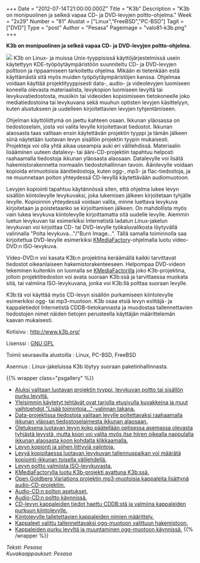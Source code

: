 +++
Date = "2012-07-14T21:00:00.000Z"
Title = "K3b"
Description = "K3b on monipuolinen ja selkeä vapaa CD- ja DVD-levyjen poltto-ohjelma."
Week = "2x29"
Number = "81"
Alustat = ["Linux","FreeBSD","PC-BSD"]
Tagit = ["DVD"]
Type = "post"
Author = "Pesasa"
Pageimage = "valo81-k3b.png"
+++


**K3b on monipuolinen ja selkeä vapaa CD- ja DVD-levyjen
poltto-ohjelma.**

![ ](/images/valo81-k3b.png "fig:valo81-k3b.png") K3b on Linux- ja muissa
Unix-tyyppisissä käyttöjärjestelmissä usein käytettyyn
KDE-työpöytäympäristöön suunniteltu CD- ja DVD-levyjen polttoon ja
rippaamiseen tarkoitettu ohjelma. Mikään ei tietenkään estä käyttämästä
sitä myös muiden työpöytäympäristöjen kanssa. Ohjelmaa voidaan käyttää
projektityyppisesti data-, audio- ja videolevyjen luomiseen koneella
olevasta materiaalista, levykopion luomiseen levyltä tai
levykuvatiedostosta, musiikin tai videoiden kopioimiseen tietokoneelle
joko mediatiedostoina tai levykuvana sekä muuhun optisten levyjen
käsittelyyn, kuten alustukseen ja uudelleen kirjoitettavien levyjen
tyhjentämiseen.

Ohjelman käyttöliittymä on jaettu kahteen osaan. Ikkunan yläosassa on
tiedostoselain, josta voi valita levylle kirjoitettavat tiedostot.
Ikkunan alaosasta taas valitaan ensin käytettävän projektin tyyppi ja
tämän jälkeen siinä näytetään luotavan levyn sisällön projektin tyypin
mukaisesti. Projekteja voi olla yhtä aikaa useampia auki eri
välilehdissä. Materiaalin lisääminen uuteen datalevy- tai
ääni-CD-projektiin tapahtuu helposti raahaamalla tiedostoja ikkunan
yläosasta alaosaan. Datalevylle voi lisätä hakemistorakennetta normaalin
tiedostohallinnan tavoin. Äänilevylle voidaan kopioida erimuotoisia
äänitiedostoja, kuten ogg-, mp3- ja flac-tiedostoja, ja ne muunnetaan
polton yhteydessä CD-levyllä käytettävään audiomuotoon.

Levyjen kopiointi tapahtuu käytännössä siten, että ohjelma lukee levyn
sisällön kiintolevylle levykuvaksi, joka lukemisen jälkeen kirjoitetaan
tyhjälle levylle. Kopioinnin yhteydessä voidaan valita, minne luettava
levykuva kirjoitetaan ja poistetaanko se kirjoittamisen jälkeen. On
mahdollista myös vain lukea levykuva kiintolevylle kirjoittamatta sitä
uudelle levylle. Aiemmin luetun levykuvan tai esimerkiksi Internetistä
ladatun Linux-jakelun levykuvan voi kirjoittaa CD- tai DVD-levylle
työkaluvalikosta löytyvällä valinnalla "Polta levykuva..."/"Burn
Image...". Tällä samalla toiminnolla saa kirjoitettua DVD-levylle
esimerkiksi [KMediaFactory](KMediaFactory)-ohjelmalla luotu
video-DVD:n ISO-levykuva.

Video-DVD:n voi kasata K3b:n projektina keräämällä kaikki tarvittavat
tiedostot oikeanlaiseen hakemistorakenteeseen. Helpompaa DVD-videon
tekeminen kuitenkin on luomalla se
[KMediaFactorilla](KMediaFactor) joko K3b-projektina, jolloin
projektitiedoston voi avata suoraan K3b:ssä ja tarvittaessa muokata
sitä, tai valmiina ISO-levykuvana, jonka voi K3b:llä polttaa suoraan
levylle.

K3b:tä voi käyttää myös CD-levyn sisällön purkamiseen kiintolevylle
esimerkiksi ogg- tai mp3-muotoon. K3b osaa etsiä levyn esittäjä- ja
kappaletiedot Internetistä CDDB-tietokannasta ja muodostaa
tallennettavien tiedostojen nimet näiden tietojen perusteella käyttäjän
määrittelemän kaavan mukaisesti.

Kotisivu
:   <http://www.k3b.org/>

Lisenssi
:   [GNU GPL](GNU_GPL)

Toimii seuraavilla alustoilla
:   Linux, PC-BSD, FreeBSD

Asennus
:   Linux-jakeluissa K3b löytyy suoraan paketinhallinnasta.

{{% wrapper class="psgallery" %}}
-   [Aluksi valitaan luotavan projektin tyyppi, levykuvan poltto tai
    sisällön purku levyltä.](/images/k3b-1.png)
-   [Yleisimmin käytetyt tehtävät ovat tarjolla etusivulla kuvakkeina ja
    muut vaihtoehdot "Lisää toimintoja..."-valinnan
    takana.](/images/k3b-2.png)
-   [Data-projektissa tiedostoja valitaan levylle poltettavaksi
    raahaamalla ikkunan yläosan tiedostoselaimesta ikkunan
    alaosaan.](/images/k3b-3.png)
-   [Oletuksena luotavan levyn koko päätellään optisessa asemassa
    olevasta tyhjästä levystä, mutta koon voi valita myös itse hiiren
    oikealla nappulalla ikkunan alaosasta koon kohdalta
    klikkaamalla.](/images/k3b-4.png)
-   [Levyn kopionti ja siihen liittyviä valintoja.](/images/k3b-5.png)
-   [Levyä kopioitaessa luotavan levykuvan tallennuspaikan voi määrätä
    kopiointi-ikkunan toisella välilehdellä.](/images/k3b-6.png)
-   [Levyn poltto valmiista ISO-levykuvasta.](/images/k3b-7.png)
-   [KMediaFactorylla luotu K3b-projekti avattuna
    K3b:ssä.](/images/k3b-8.png)
-   [Open Goldberg Variations projektin mp3-muotoisia kappaleita
    lisättynä audio-CD-projektiin.](/images/k3b-9.png)
-   [Audio-CD:n polton asetukset.](/images/k3b-10.png)
-   [Audio-CD:n poltto käynnissä.](/images/k3b-11.png)
-   [CD-levyn kappaleiden tiedot haettu CDDB:stä ja valmiina kappaleiden
    purkuun kiintolevylle.](/images/k3b-12.png)
-   [Kiintolevylle talletettavien kappaleiden nimien
    määrittely.](/images/k3b-13.png)
-   [Kappaleet valittu tallennettavaksi ogg-muotoon valittuun
    hakemistoon.](/images/k3b-14.png)
-   [Kappaleiden purku levyltä ja muuntaminen ogg-muotoon
    käynnissä.](/images/k3b-15.png)
{{% /wrapper %}}

*Teksti: Pesasa* <br />
*Kuvakaappaukset: Pesasa*

